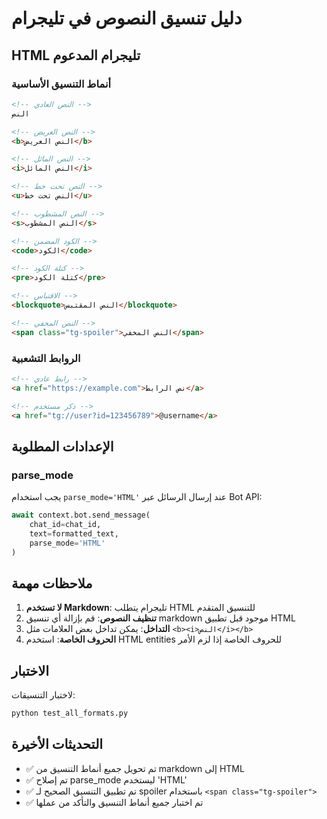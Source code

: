 # دليل تنسيق النصوص في تليجرام

## HTML تليجرام المدعوم

### أنماط التنسيق الأساسية
```html
<!-- النص العادي -->
النص

<!-- النص العريض -->
<b>النص العريض</b>

<!-- النص المائل -->
<i>النص المائل</i>

<!-- النص تحت خط -->
<u>النص تحت خط</u>

<!-- النص المشطوب -->
<s>النص المشطوب</s>

<!-- الكود المضمن -->
<code>الكود</code>

<!-- كتلة الكود -->
<pre>كتلة الكود</pre>

<!-- الاقتباس -->
<blockquote>النص المقتبس</blockquote>

<!-- النص المخفي -->
<span class="tg-spoiler">النص المخفي</span>
```

### الروابط التشعبية
```html
<!-- رابط عادي -->
<a href="https://example.com">نص الرابط</a>

<!-- ذكر مستخدم -->
<a href="tg://user?id=123456789">@username</a>
```

## الإعدادات المطلوبة

### parse_mode
يجب استخدام `parse_mode='HTML'` عند إرسال الرسائل عبر Bot API:

```python
await context.bot.send_message(
    chat_id=chat_id,
    text=formatted_text,
    parse_mode='HTML'
)
```

## ملاحظات مهمة

1. **لا تستخدم Markdown**: تليجرام يتطلب HTML للتنسيق المتقدم
2. **تنظيف النصوص**: قم بإزالة أي تنسيق markdown موجود قبل تطبيق HTML
3. **التداخل**: يمكن تداخل بعض العلامات مثل `<b><i>النص</i></b>`
4. **الحروف الخاصة**: استخدم HTML entities للحروف الخاصة إذا لزم الأمر

## الاختبار

لاختبار التنسيقات:
```bash
python test_all_formats.py
```

## التحديثات الأخيرة

- ✅ تم تحويل جميع أنماط التنسيق من markdown إلى HTML
- ✅ تم إصلاح parse_mode ليستخدم 'HTML'
- ✅ تم تطبيق التنسيق الصحيح لـ spoiler باستخدام `<span class="tg-spoiler">`
- ✅ تم اختبار جميع أنماط التنسيق والتأكد من عملها